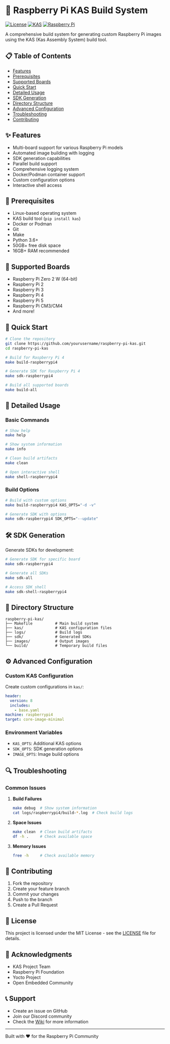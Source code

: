 # 🚀 Raspberry Pi KAS Build System

[![License](https://img.shields.io/badge/license-MIT-blue.svg)](LICENSE)
[![KAS](https://img.shields.io/badge/KAS-compatible-green.svg)](https://kas.readthedocs.io/)
[![Raspberry Pi](https://img.shields.io/badge/Raspberry%20Pi-supported-red.svg)](https://www.raspberrypi.org/)

A comprehensive build system for generating custom Raspberry Pi images using the KAS (Kas Assembly System) build tool.

## 📋 Table of Contents

- [Features](#features)
- [Prerequisites](#prerequisites)
- [Supported Boards](#supported-boards)
- [Quick Start](#quick-start)
- [Detailed Usage](#detailed-usage)
- [SDK Generation](#sdk-generation)
- [Directory Structure](#directory-structure)
- [Advanced Configuration](#advanced-configuration)
- [Troubleshooting](#troubleshooting)
- [Contributing](#contributing)

## ✨ Features

- Multi-board support for various Raspberry Pi models
- Automated image building with logging
- SDK generation capabilities
- Parallel build support
- Comprehensive logging system
- Docker/Podman container support
- Custom configuration options
- Interactive shell access

## 🔧 Prerequisites

- Linux-based operating system
- KAS build tool (`pip install kas`)
- Docker or Podman
- Git
- Make
- Python 3.6+
- 50GB+ free disk space
- 16GB+ RAM recommended

## 🎯 Supported Boards

- Raspberry Pi Zero 2 W (64-bit)
- Raspberry Pi 2
- Raspberry Pi 3
- Raspberry Pi 4
- Raspberry Pi 5
- Raspberry Pi CM3/CM4
- And more!

## 🚀 Quick Start

```bash
# Clone the repository
git clone https://github.com/yourusername/raspberry-pi-kas.git
cd raspberry-pi-kas

# Build for Raspberry Pi 4
make build-raspberrypi4

# Generate SDK for Raspberry Pi 4
make sdk-raspberrypi4

# Build all supported boards
make build-all
```

## 📖 Detailed Usage

### Basic Commands

```bash
# Show help
make help

# Show system information
make info

# Clean build artifacts
make clean

# Open interactive shell
make shell-raspberrypi4
```

### Build Options

```bash
# Build with custom options
make build-raspberrypi4 KAS_OPTS="-d -v"

# Generate SDK with options
make sdk-raspberrypi4 SDK_OPTS="--update"
```

## 🛠 SDK Generation

Generate SDKs for development:

```bash
# Generate SDK for specific board
make sdk-raspberrypi4

# Generate all SDKs
make sdk-all

# Access SDK shell
make sdk-shell-raspberrypi4
```

## 📁 Directory Structure

```
raspberry-pi-kas/
├── Makefile          # Main build system
├── kas/              # KAS configuration files
├── logs/             # Build logs
├── sdk/              # Generated SDKs
├── images/           # Output images
└── build/            # Temporary build files
```

## ⚙️ Advanced Configuration

### Custom KAS Configuration

Create custom configurations in `kas/`:

```yaml
header:
  version: 8
  includes:
    - base.yaml
machine: raspberrypi4
target: core-image-minimal
```

### Environment Variables

- `KAS_OPTS`: Additional KAS options
- `SDK_OPTS`: SDK generation options
- `IMAGE_OPTS`: Image build options

## 🔍 Troubleshooting

### Common Issues

1. **Build Failures**

   ```bash
   make debug  # Show system information
   cat logs/raspberrypi4/build-*.log  # Check build logs
   ```

2. **Space Issues**

   ```bash
   make clean  # Clean build artifacts
   df -h .     # Check available space
   ```

3. **Memory Issues**
   ```bash
   free -h     # Check available memory
   ```

## 🤝 Contributing

1. Fork the repository
2. Create your feature branch
3. Commit your changes
4. Push to the branch
5. Create a Pull Request

## 📄 License

This project is licensed under the MIT License - see the [LICENSE](LICENSE) file for details.

## 🙏 Acknowledgments

- KAS Project Team
- Raspberry Pi Foundation
- Yocto Project
- Open Embedded Community

## 📞 Support

- Create an issue on GitHub
- Join our Discord community
- Check the [Wiki](../../wiki) for more information

---

Built with ❤️ for the Raspberry Pi Community
